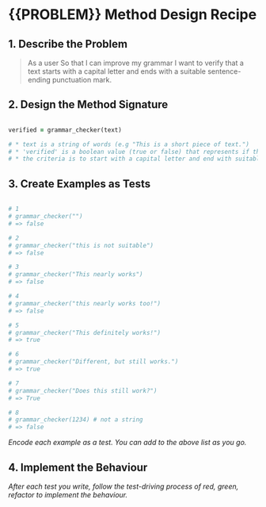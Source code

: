 # {{PROBLEM}} Method Design Recipe

## 1. Describe the Problem

> As a user
> So that I can improve my grammar
> I want to verify that a text starts with a capital letter and ends with a suitable sentence-ending punctuation mark.

## 2. Design the Method Signature

```ruby

verified = grammar_checker(text)

# * text is a string of words (e.g "This is a short piece of text.")
# * 'verified' is a boolean value (true or false) that represents if the given text meets the criteria
# * the criteria is to start with a capital letter and end with suitable punctuation ( . or ? or ! )

```

## 3. Create Examples as Tests

```ruby

# 1
# grammar_checker("")
# => false

# 2
# grammar_checker("this is not suitable")
# => false

# 3
# grammar_checker("This nearly works")
# => false

# 4
# grammar_checker("this nearly works too!")
# => false

# 5
# grammar_checker("This definitely works!")
# => true

# 6
# grammar_checker("Different, but still works.")
# => true

# 7
# grammar_checker("Does this still work?")
# => True

# 8
# grammar_checker(1234) # not a string
# => false

```

_Encode each example as a test. You can add to the above list as you go._

## 4. Implement the Behaviour

_After each test you write, follow the test-driving process of red, green, refactor to implement the behaviour._